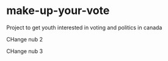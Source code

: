 # make-up-your-vote

Project to get youth interested in voting and politics in canada


CHange nub 2

CHange nub 3

